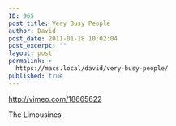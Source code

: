 ```yaml
---
ID: 965
post_title: Very Busy People
author: David
post_date: 2011-01-18 10:02:04
post_excerpt: ""
layout: post
permalink: >
  https://macs.local/david/very-busy-people/
published: true
---
```

http://vimeo.com/18665622

The Limousines